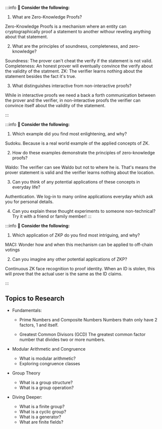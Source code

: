 :::info
**🤔 Consider the following:**
1. What are Zero-Knowledge Proofs?

Zero-Knowledge Proofs is a mechanism where an entity can cryptographically proof a statement to another withour reveling anything about that statement.

2. What are the principles of soundness, completeness, and zero-knowledge?

Soundness: The prover can't cheat the verify if the statement is not valid.
Completeness: An honest prover will eventually convince the verify about the validity of the statment.
ZK: The verifier learns nothing about the statement besides the fact it's true.

3. What distinguishes interactive from non-interactive proofs?

While in interactive proofs we need a back a forth communication between the prover and the verifier, in non-interactive proofs the verifier can convince itself about the validity of the statement.

:::

:::info
**🤔 Consider the following:**
1. Which example did you find most enlightening, and why?

Sudoku. Because is a real world example of the applied concepts of ZK.

2. How do these examples demonstrate the principles of zero-knowledge proofs?

Waldo: The verifier can see Waldo but not to where he is. That's means the prover statement is valid and the verifier learns nothing about the location.

3. Can you think of any potential applications of these concepts in everyday life?

Authentication. We log-in to many online applications everyday which ask you for personal details.

4. Can you explain these thought experiments to someone non-technical? Try it with a friend or family member!
:::

:::info
**🤔 Consider the following:**
1. Which application of ZKP do you find most intriguing, and why?

MACI: Wonder how and when this mechanism can be applied to off-chain votings

2. Can you imagine any other potential applications of ZKP?

Continuous ZK face recognition to proof identity. When an ID is stolen, this will prove that the actual user is the same as the ID claims.

:::

## Topics to Research

- Fundamentals:
  - Prime Numbers and Composite Numbers
Numbers thatn only have 2 factors, 1 and itself.

  - Greatest Common Divisors (GCD)
The greatest common factor number that divides two or more numbers.

- Modular Arithmetic and Congruence
  - What is modular arithmetic?
  - Exploring congruence classes

- Group Theory
  - What is a group structure?
  - What is a group operation?

- Diving Deeper:
  - What is a finite group?
  - What is a cyclic group?
  - What is a generator?
  - What are finite fields?